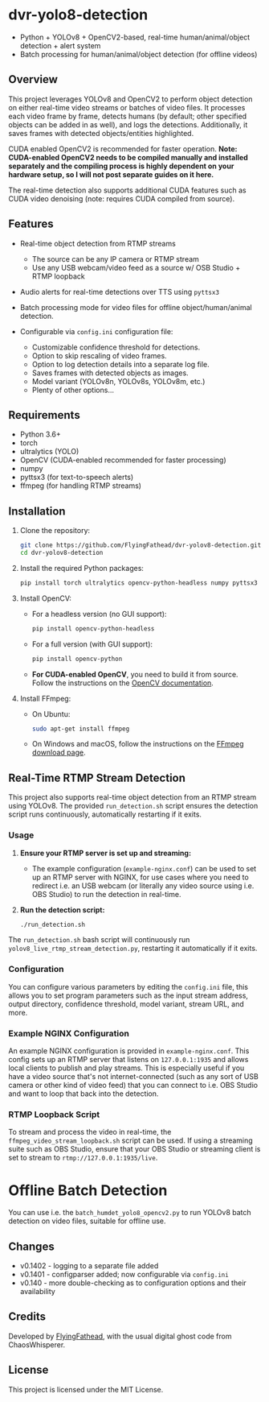 # dvr-yolo8-detection

- Python + YOLOv8 + OpenCV2-based, real-time human/animal/object detection + alert system
- Batch processing for human/animal/object detection (for offline videos)

## Overview

This project leverages YOLOv8 and OpenCV2 to perform object detection on either real-time video streams or batches of video files. It processes each video frame by frame, detects humans (by default; other specified objects can be added in as well), and logs the detections. Additionally, it saves frames with detected objects/entities highlighted.

CUDA enabled OpenCV2 is recommended for faster operation. **Note: CUDA-enabled OpenCV2 needs to be compiled manually and installed separately and the compiling process is highly dependent on your hardware setup, so I will not post separate guides on it here.**

The real-time detection also supports additional CUDA features such as CUDA video denoising (note: requires CUDA compiled from source).

## Features

- Real-time object detection from RTMP streams
   - The source can be any IP camera or RTMP stream
   - Use any USB webcam/video feed as a source w/ OSB Studio + RTMP loopback
- Audio alerts for real-time detections over TTS using `pyttsx3`   
- Batch processing mode for video files for offline object/human/animal detection.

- Configurable via `config.ini` configuration file:
   - Customizable confidence threshold for detections.
   - Option to skip rescaling of video frames.
   - Option to log detection details into a separate log file.
   - Saves frames with detected objects as images.
   - Model variant (YOLOv8n, YOLOv8s, YOLOv8m, etc.)
   - Plenty of other options...

## Requirements

- Python 3.6+
- torch
- ultralytics (YOLO)
- OpenCV (CUDA-enabled recommended for faster processing)
- numpy
- pyttsx3 (for text-to-speech alerts)
- ffmpeg (for handling RTMP streams)

## Installation

1. Clone the repository:

   ```bash
   git clone https://github.com/FlyingFathead/dvr-yolov8-detection.git
   cd dvr-yolov8-detection
   ```

2. Install the required Python packages:

   ```bash
   pip install torch ultralytics opencv-python-headless numpy pyttsx3
   ```

3. Install OpenCV:
   - For a headless version (no GUI support):
     ```bash
     pip install opencv-python-headless
     ```
   - For a full version (with GUI support):
     ```bash
     pip install opencv-python
     ```
   - **For CUDA-enabled OpenCV**, you need to build it from source. Follow the instructions on the [OpenCV documentation](https://docs.opencv.org/master/d6/d15/tutorial_building_tegra_cuda.html).

4. Install FFmpeg:
   - On Ubuntu:
     ```bash
     sudo apt-get install ffmpeg
     ```
   - On Windows and macOS, follow the instructions on the [FFmpeg download page](https://ffmpeg.org/download.html).

## Real-Time RTMP Stream Detection

This project also supports real-time object detection from an RTMP stream using YOLOv8. The provided `run_detection.sh` script ensures the detection script runs continuously, automatically restarting if it exits.

### Usage

1. **Ensure your RTMP server is set up and streaming:**
   - The example configuration (`example-nginx.conf`) can be used to set up an RTMP server with NGINX, for use cases where you need to redirect i.e. an USB webcam (or literally any video source using i.e. OBS Studio) to run the detection in real-time.   

2. **Run the detection script:**

   ```bash
   ./run_detection.sh
   ```

The `run_detection.sh` bash script will continuously run `yolov8_live_rtmp_stream_detection.py`, restarting it automatically if it exits.

### Configuration

You can configure various parameters by editing the `config.ini` file, this allows you to set program parameters such as the input stream address, output directory, confidence threshold, model variant, stream URL, and more.

### Example NGINX Configuration

An example NGINX configuration is provided in `example-nginx.conf`. This config sets up an RTMP server that listens on `127.0.0.1:1935` and allows local clients to publish and play streams. This is especially useful if you have a video source that's not internet-connected (such as any sort of USB camera or other kind of video feed) that you can connect to i.e. OBS Studio and want to loop that back into the detection.

### RTMP Loopback Script

To stream and process the video in real-time, the `ffmpeg_video_stream_loopback.sh` script can be used. If using a streaming suite such as OBS Studio, ensure that your OBS Studio or streaming client is set to stream to `rtmp://127.0.0.1:1935/live`.

# Offline Batch Detection

You can use i.e. the `batch_humdet_yolo8_opencv2.py` to run YOLOv8 batch detection on video files, suitable for offline use.

## Changes
- v0.1402 - logging to a separate file added
- v0.1401 - configparser added; now configurable via `config.ini`
- v0.140 - more double-checking as to configuration options and their availability

## Credits
Developed by [FlyingFathead](https://github.com/FlyingFathead), with the usual digital ghost code from ChaosWhisperer.

## License
This project is licensed under the MIT License.